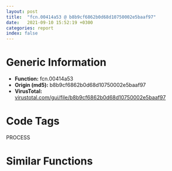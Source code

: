```yaml
---
layout: post
title:  "fcn.00414a53 @ b8b9cf6862b0d68d10750002e5baaf97"
date:   2021-09-10 15:52:19 +0300
categories: report
index: false
---
```


# Generic Information
- **Function:** fcn.00414a53
- **Origin (md5):** b8b9cf6862b0d68d10750002e5baaf97
- **VirusTotal:** [virustotal.com/gui/file/b8b9cf6862b0d68d10750002e5baaf97][virustotal_ref]

# Code Tags
<span class="tag" id="PROCESS">PROCESS</span>


# Similar Functions
<script type="text/javascript" src="https://www.gstatic.com/charts/loader.js"></script>
<script type="text/javascript">

    google.charts.load('current', {'packages':['corechart']});
    google.charts.setOnLoadCallback(drawChart);

    function drawChart() {
    var data = new google.visualization.DataTable();
        data.addColumn('number', 'X');
        data.addColumn('number', 'Y');
        data.addColumn({type: 'string', role: 'tooltip', 'p': {'html': true}});
        data.addColumn({'type': 'string', 'role': 'style'});
        
        data.addRows([
    [-154.35105895996094, 49.75220489501953, '<b><a href="/report/fcn.00414a53@b8b9cf6862b0d68d10750002e5baaf97">fcn.00414a53</a><br>@b8b9cf6862b0d68d10750002e5baaf97</b><br><br>mov edi edi<br>push esi<br>push 1<br>mov esi 0xc0000417<br>push esi<br>push 2<br>call fcn.0041492a<br>add esp 0xc<br>push esi<br>call dword[sym.imp.KERNEL32.dll_GetCurrentProcess]<br>push eax<br>call dword[sym.imp.KERNEL32.dll_TerminateProcess]<br>pop esi<br>ret<br>', 'point { fill-color: #e0440e; }'],
[-167.54554748535156, 19.262001037597656, '<b><a href="/report/fcn.00414a53@3d7f25d788af3e7f7707a736ac852465">fcn.00414a53</a><br>@3d7f25d788af3e7f7707a736ac852465</b><br><br>mov edi edi<br>push esi<br>push 1<br>mov esi 0xc0000417<br>push esi<br>push 2<br>call fcn.0041492a<br>add esp 0xc<br>push esi<br>call dword[sym.imp.KERNEL32.dll_GetCurrentProcess]<br>push eax<br>call dword[sym.imp.KERNEL32.dll_TerminateProcess]<br>pop esi<br>ret<br>', 'null'],
[-146.4866180419922, 82.04869079589844, '<b><a href="/report/fcn.004fa009@e2ba7f10eb234338a49853c34d7d9c56">fcn.004fa009</a><br>@e2ba7f10eb234338a49853c34d7d9c56</b><br><br>mov edi edi<br>push esi<br>push 1<br>mov esi 0xc0000417<br>push esi<br>push 2<br>call fcn.004f9ee0<br>add esp 0xc<br>push esi<br>call dword[sym.imp.KERNEL32.dll_GetCurrentProcess]<br>push eax<br>call dword[sym.imp.KERNEL32.dll_TerminateProcess]<br>pop esi<br>ret<br>', 'null'],
[-215.02029418945312, 69.18423461914062, '<b><a href="/report/fcn.00414a53@44a756939733df3681808b122b91651f">fcn.00414a53</a><br>@44a756939733df3681808b122b91651f</b><br><br>mov edi edi<br>push esi<br>push 1<br>mov esi 0xc0000417<br>push esi<br>push 2<br>call fcn.0041492a<br>add esp 0xc<br>push esi<br>call dword[sym.imp.KERNEL32.dll_GetCurrentProcess]<br>push eax<br>call dword[sym.imp.KERNEL32.dll_TerminateProcess]<br>pop esi<br>ret<br>', 'null'],
[-228.06700134277344, 39.209197998046875, '<b><a href="/report/fcn.00414a53@3aa98225e51cbcae2d334c8b6b4ed9fd">fcn.00414a53</a><br>@3aa98225e51cbcae2d334c8b6b4ed9fd</b><br><br>mov edi edi<br>push esi<br>push 1<br>mov esi 0xc0000417<br>push esi<br>push 2<br>call fcn.0041492a<br>add esp 0xc<br>push esi<br>call dword[sym.imp.KERNEL32.dll_GetCurrentProcess]<br>push eax<br>call dword[sym.imp.KERNEL32.dll_TerminateProcess]<br>pop esi<br>ret<br>', 'null'],
[-203.27996826171875, 13.829113960266113, '<b><a href="/report/fcn.004413ca@418e0921f3a9bd4f5bc0dcc59623b5a1">fcn.004413ca</a><br>@418e0921f3a9bd4f5bc0dcc59623b5a1</b><br><br>mov edi edi<br>push esi<br>push 1<br>mov esi 0xc0000417<br>push esi<br>push 2<br>call fcn.004412a1<br>add esp 0xc<br>push esi<br>call dword[sym.imp.KERNEL32.dll_GetCurrentProcess]<br>push eax<br>call dword[sym.imp.KERNEL32.dll_TerminateProcess]<br>pop esi<br>ret<br>', 'null'],
[-173.1213836669922, 106.82170867919922, '<b><a href="/report/fcn.00490e1e@4fe6510221c33bf023f6abed461fc13f">fcn.00490e1e</a><br>@4fe6510221c33bf023f6abed461fc13f</b><br><br>mov edi edi<br>push esi<br>push 1<br>mov esi 0xc0000417<br>push esi<br>push 2<br>call fcn.00490cf5<br>add esp 0xc<br>push esi<br>call dword[sym.imp.KERNEL32.dll_GetCurrentProcess]<br>push eax<br>call dword[sym.imp.KERNEL32.dll_TerminateProcess]<br>pop esi<br>ret<br>', 'null'],
[-190.77049255371094, 45.301239013671875, '<b><a href="/report/fcn.00414a53@9571c7458fae91969aaed3955e433f49">fcn.00414a53</a><br>@9571c7458fae91969aaed3955e433f49</b><br><br>mov edi edi<br>push esi<br>push 1<br>mov esi 0xc0000417<br>push esi<br>push 2<br>call fcn.0041492a<br>add esp 0xc<br>push esi<br>call dword[sym.imp.KERNEL32.dll_GetCurrentProcess]<br>push eax<br>call dword[sym.imp.KERNEL32.dll_TerminateProcess]<br>pop esi<br>ret<br>', 'null'],
[-181.09803771972656, 74.21726989746094, '<b><a href="/report/fcn.005b1f2c@b38ce64a273c3fc98fc78af14b8bdcc0">fcn.005b1f2c</a><br>@b38ce64a273c3fc98fc78af14b8bdcc0</b><br><br>mov edi edi<br>push esi<br>push 1<br>mov esi 0xc0000417<br>push esi<br>push 2<br>call fcn.005b1e03<br>add esp 0xc<br>push esi<br>call dword[sym.imp.KERNEL32.dll_GetCurrentProcess]<br>push eax<br>call dword[sym.imp.KERNEL32.dll_TerminateProcess]<br>pop esi<br>ret<br>', 'null'],
[-208.2589111328125, 101.0101547241211, '<b><a href="/report/fcn.00415743@20a93604f17ee6f3c2aa7b1f7a497fcf">fcn.00415743</a><br>@20a93604f17ee6f3c2aa7b1f7a497fcf</b><br><br>mov edi edi<br>push esi<br>push 1<br>mov esi 0xc0000417<br>push esi<br>push 2<br>call fcn.0041561a<br>add esp 0xc<br>push esi<br>call dword[sym.imp.KERNEL32.dll_GetCurrentProcess]<br>push eax<br>call dword[sym.imp.KERNEL32.dll_TerminateProcess]<br>pop esi<br>ret<br>', 'null'],
[-261.893798828125, 82.42049407958984, '<b><a href="/report/fcn.640e5ac0@07e4412910bcf0f5969ef64c44eecb2d">fcn.640e5ac0</a><br>@07e4412910bcf0f5969ef64c44eecb2d</b><br><br>push esi<br>push edi<br>push 0<br>call dword[sym.imp.WS2_32.dll_WSASetLastError]<br>mov edi dword[esp+0xc]<br>push 0<br>push dword[esp+0x18]<br>push dword[esp+0x18]<br>push dword[edi+0x1c]<br>call dword[sym.imp.WS2_32.dll_send]<br>push 0xf<br>push edi<br>mov esi eax<br>call fcn.640d32a0<br>add esp 8<br>test esi esi<br>jg 0x640e5b17<br>je 0x640e5af9<br>cmp esi 0xffffffff<br>jne 0x640e5b17<br>call dword[sym.imp.WS2_32.dll_WSAGetLastError]<br>push eax<br>call fcn.640e5d10<br>add esp 4<br>test eax eax<br>je 0x640e5b17<br>push 0xa<br>push edi<br>call fcn.640d39a0<br>add esp 8<br>pop edi<br>mov eax esi<br>pop esi<br>ret<br>', 'null'],
[195.103515625, -46.51591873168945, '<b><a href="/report/fcn.00438656@c2f40b3bc10e39d3d975422ee4d09bab">fcn.00438656</a><br>@c2f40b3bc10e39d3d975422ee4d09bab</b><br><br>push 0x17<br>call sub.KERNEL32.dll_IsProcessorFeaturePresent<br>test eax eax<br>je 0x438666<br>push 5<br>pop ecx<br>int 0x29<br>push esi<br>push 1<br>mov esi 0xc0000417<br>push esi<br>push 2<br>call fcn.0043845f<br>add esp 0xc<br>push esi<br>call dword[sym.imp.KERNEL32.dll_GetCurrentProcess]<br>push eax<br>call dword[sym.imp.KERNEL32.dll_TerminateProcess]<br>pop esi<br>ret<br>', 'null'],
[160.297607421875, -57.650901794433594, '<b><a href="/report/fcn.00404421@70e9569a63e2c5481707e2ba7c663021">fcn.00404421</a><br>@70e9569a63e2c5481707e2ba7c663021</b><br><br>push 0x17<br>call sub.KERNEL32.dll_IsProcessorFeaturePresent<br>test eax eax<br>je 0x404431<br>push 5<br>pop ecx<br>int 0x29<br>push esi<br>push 1<br>mov esi 0xc0000417<br>push esi<br>push 2<br>call fcn.00404247<br>add esp 0xc<br>push esi<br>call dword[sym.imp.KERNEL32.dll_GetCurrentProcess]<br>push eax<br>call dword[sym.imp.KERNEL32.dll_TerminateProcess]<br>pop esi<br>ret<br>', 'null'],
[141.50485229492188, -26.979148864746094, '<b><a href="/report/fcn.00438656@8d996434378dbdbb47e86342be5446c7">fcn.00438656</a><br>@8d996434378dbdbb47e86342be5446c7</b><br><br>push 0x17<br>call sub.KERNEL32.dll_IsProcessorFeaturePresent<br>test eax eax<br>je 0x438666<br>push 5<br>pop ecx<br>int 0x29<br>push esi<br>push 1<br>mov esi 0xc0000417<br>push esi<br>push 2<br>call fcn.0043845f<br>add esp 0xc<br>push esi<br>call dword[sym.imp.KERNEL32.dll_GetCurrentProcess]<br>push eax<br>call dword[sym.imp.KERNEL32.dll_TerminateProcess]<br>pop esi<br>ret<br>', 'null'],
[187.36566162109375, -79.55516052246094, '<b><a href="/report/fcn.0041d60e@d32515577b2cd57bf3dd6c5e3c37e219">fcn.0041d60e</a><br>@d32515577b2cd57bf3dd6c5e3c37e219</b><br><br>push 0x17<br>call sub.KERNEL32.dll_IsProcessorFeaturePresent<br>test eax eax<br>je 0x41d61e<br>push 5<br>pop ecx<br>int 0x29<br>push esi<br>push 1<br>mov esi 0xc0000417<br>push esi<br>push 2<br>call fcn.0041d417<br>add esp 0xc<br>push esi<br>call dword[sym.imp.KERNEL32.dll_GetCurrentProcess]<br>push eax<br>call dword[sym.imp.KERNEL32.dll_TerminateProcess]<br>pop esi<br>ret<br>', 'null'],
[173.297607421875, -22.945871353149414, '<b><a href="/report/fcn.0040448e@48311276b3cd8adebcd777f7aad326b2">fcn.0040448e</a><br>@48311276b3cd8adebcd777f7aad326b2</b><br><br>push 0x17<br>call sub.KERNEL32.dll_IsProcessorFeaturePresent<br>test eax eax<br>je 0x40449e<br>push 5<br>pop ecx<br>int 0x29<br>push esi<br>push 1<br>mov esi 0xc0000417<br>push esi<br>push 2<br>call fcn.00404297<br>add esp 0xc<br>push esi<br>call dword[sym.imp.KERNEL32.dll_GetCurrentProcess]<br>push eax<br>call dword[sym.imp.KERNEL32.dll_TerminateProcess]<br>pop esi<br>ret<br>', 'null'],
[222.33306884765625, -66.22016143798828, '<b><a href="/report/fcn.00558d5e@9c2b894b84f59672d8be2e984066f76f">fcn.00558d5e</a><br>@9c2b894b84f59672d8be2e984066f76f</b><br><br>push 0x17<br>call sub.KERNEL32.dll_IsProcessorFeaturePresent<br>test eax eax<br>je 0x558d6e<br>push 5<br>pop ecx<br>int 0x29<br>push esi<br>push 1<br>mov esi 0xc0000417<br>push esi<br>push 2<br>call fcn.00558b67<br>add esp 0xc<br>push esi<br>call dword[sym.imp.KERNEL32.dll_GetCurrentProcess]<br>push eax<br>call dword[sym.imp.KERNEL32.dll_TerminateProcess]<br>pop esi<br>ret<br>', 'null'],
[232.1598663330078, -32.53262710571289, '<b><a href="/report/fcn.0040ccae@0b073c89b077a27e3496540be7574e33">fcn.0040ccae</a><br>@0b073c89b077a27e3496540be7574e33</b><br><br>push 0x17<br>call sub.KERNEL32.dll_IsProcessorFeaturePresent<br>test eax eax<br>je 0x40ccbe<br>push 5<br>pop ecx<br>int 0x29<br>push esi<br>push 1<br>mov esi 0xc0000417<br>push esi<br>push 2<br>call fcn.0040cab7<br>add esp 0xc<br>push esi<br>call dword[sym.imp.KERNEL32.dll_GetCurrentProcess]<br>push eax<br>call dword[sym.imp.KERNEL32.dll_TerminateProcess]<br>pop esi<br>ret<br>', 'null'],
[203.2879180908203, -15.153166770935059, '<b><a href="/report/fcn.0040c86a@d59f9c4f445b9f980173dec064f55091">fcn.0040c86a</a><br>@d59f9c4f445b9f980173dec064f55091</b><br><br>push 0x17<br>call sub.KERNEL32.dll_IsProcessorFeaturePresent<br>test eax eax<br>je 0x40c87a<br>push 5<br>pop ecx<br>int 0x29<br>push esi<br>push 1<br>mov esi 0xc0000417<br>push esi<br>push 2<br>call fcn.0040c673<br>add esp 0xc<br>push esi<br>call dword[sym.imp.KERNEL32.dll_GetCurrentProcess]<br>push eax<br>call dword[sym.imp.KERNEL32.dll_TerminateProcess]<br>pop esi<br>ret<br>', 'null'],
[-92.18099975585938, -17.663299560546875, '<b><a href="/report/entry0@59b1876779e3211327c1a96e7e2c12c4">entry0</a><br>@59b1876779e3211327c1a96e7e2c12c4</b><br><br>sub esp 0x2d4<br>push ebx<br>push ebp<br>push esi<br>push edi<br>push 0x20<br>xor ebp ebp<br>pop esi<br>mov dword[esp+0x18] ebp<br>mov dword[esp+0x10] 0x409268<br>mov dword[esp+0x14] ebp<br>call dword[sym.imp.COMCTL32.dll_InitCommonControls]<br>push 0x8001<br>call dword[sym.imp.KERNEL32.dll_SetErrorMode]<br>push ebp<br>call dword[sym.imp.ole32.dll_OleInitialize]<br>push 8<br>mov dword[0x472eb8] eax<br>call fcn.004062fc<br>push ebp<br>push 0x2b4<br>mov dword[0x472dd0] eax<br>lea eax [esp+0x38]<br>push eax<br>push ebp<br>push 0x409264<br>call dword[sym.imp.SHELL32.dll_SHGetFileInfoW]<br>push str.NSIS_Error<br>push 0x46adc0<br>call fcn.00406009<br>call dword[sym.imp.KERNEL32.dll_GetCommandLineW]<br>push eax<br>mov edi 0x4c30a0<br>push edi<br>call fcn.00406009<br>push ebp<br>call dword[sym.imp.KERNEL32.dll_GetModuleHandleW]<br>cmp word[0x4c30a0] 0x22<br>mov dword[0x472dd8] eax<br>mov eax edi<br>jne 0x403923<br>push 0x22<br>pop esi<br>mov eax 0x4c30a2<br>push esi<br>push eax<br>call fcn.00405d06<br>push eax<br>call dword[sym.imp.USER32.dll_CharNextW]<br>mov esi eax<br>mov dword[esp+0x1c] esi<br>jmp 0x4039ca<br>push 0x20<br>pop ebx<br>cmp ax bx<br>jne 0x40394c<br>add esi 2<br>cmp word[esi] bx<br>je 0x403944<br>cmp word[esi] 0x22<br>jne 0x403958<br>push 0x22<br>add esi 2<br>pop ebx<br>cmp word[esi] 0x2f<br>jne 0x4039b8<br>add esi 2<br>cmp word[esi] 0x53<br>jne 0x40397a<br>movzx eax word[esi+2]<br>cmp eax 0x20<br>je 0x403975<br>cmp ax bp<br>jne 0x40397a<br>or dword[esp+0x14] 2<br>push 4<br>push str.NCRC<br>push esi<br>call fcn.00403800<br>add esp 0xc<br>test eax eax<br>jne 0x4039a1<br>movzx eax word[esi+8]<br>cmp eax 0x20<br>je 0x40399c<br>cmp ax bp<br>jne 0x4039a1<br>or dword[esp+0x14] 4<br>push 4<br>lea eax [esi-4]<br>push str.__D<br>push eax<br>call fcn.00403800<br>add esp 0xc<br>test eax eax<br>je 0x4039d8<br>push ebx<br>push esi<br>call fcn.00405d06<br>mov esi eax<br>cmp word[esi] 0x22<br>jne 0x4039ca<br>add esi 2<br>movzx eax word[esi]<br>cmp ax bp<br>jne 0x40393c<br>jmp 0x4039f5<br>push 8<br>lea eax [esi-4]<br>push ebp<br>push eax<br>call fcn.00407d6e<br>add esp 0xc<br>add esi 4<br>push esi<br>push 0x4c70a8<br>call fcn.00406009<br>mov ebx 0x4d70c8<br>push ebx<br>push 0x2004<br>call dword[sym.imp.KERNEL32.dll_GetTempPathW]<br>call fcn.004037cc<br>test eax eax<br>jne 0x403a33<br>push 0x1fff<br>push ebx<br>call dword[sym.imp.KERNEL32.dll_GetWindowsDirectoryW]<br>push str.Temp<br>push ebx<br>call sub.KERNEL32.dll_lstrcatW<br>call fcn.004037cc<br>test eax eax<br>je 0x403acc<br>push 0x4d30c0<br>call dword[sym.imp.KERNEL32.dll_DeleteFileW]<br>push dword[esp+0x14]<br>call fcn.00403587<br>mov dword[esp+0x10] eax<br>cmp eax ebp<br>jne 0x403acc<br>cmp dword[0x472e24] ebp<br>je 0x403ab5<br>push ebp<br>push edi<br>call fcn.00405d06<br>mov esi eax<br>jmp 0x403a79<br>push 4<br>push str.___<br>push esi<br>call fcn.00403800<br>add esp 0xc<br>test eax eax<br>je 0x403a7d<br>sub esi 2<br>cmp esi edi<br>jae 0x403a62<br>mov dword[esp+0x10] str.Error_launching_installer<br>cmp esi edi<br>jb 0x403af7<br>xor eax eax<br>mov word[esi] ax<br>add esi 8<br>push esi<br>call fcn.0040677e<br>test eax eax<br>je 0x403acc<br>push esi<br>push 0x4c70a8<br>call fcn.00406009<br>push esi<br>push 0x4cb0b0<br>call fcn.00406009<br>mov dword[esp+0x10] ebp<br>or dword[0x472eac] 0xffffffff<br>call fcn.0040592c<br>push 1<br>mov dword[esp+0x1c] eax<br>call fcn.004060e7<br>call fcn.00403859<br>call dword[sym.imp.ole32.dll_OleUninitialize]<br>cmp dword[esp+0x10] ebp<br>je 0x403bce<br>push 0x200010<br>push dword[esp+0x14]<br>call fcn.00405ca0<br>push 2<br>call dword[sym.imp.KERNEL32.dll_ExitProcess]<br>push 0x409208<br>push ebx<br>call sub.KERNEL32.dll_lstrcatW<br>mov esi 0x4cf0b8<br>push esi<br>push ebx<br>call dword[sym.imp.KERNEL32.dll_lstrcmpiW]<br>test eax eax<br>je 0x403acc<br>push ebp<br>push ebx<br>call dword[sym.imp.KERNEL32.dll_CreateDirectoryW]<br>push ebx<br>call dword[sym.imp.KERNEL32.dll_SetCurrentDirectoryW]<br>cmp word[0x4c70a8] bp<br>jne 0x403b36<br>push esi<br>push 0x4c70a8<br>call fcn.00406009<br>push dword[esp+0x1c]<br>push section..ndata<br>call fcn.00406009<br>push 0x409204<br>push 0x477008<br>call fcn.00406009<br>push 0x1a<br>pop edi<br>mov esi 0x4331e8<br>mov eax dword[0x472ddc]<br>push dword[eax+0x120]<br>push esi<br>call fcn.00406805<br>push esi<br>call dword[sym.imp.KERNEL32.dll_DeleteFileW]<br>cmp dword[esp+0x10] ebp<br>je 0x403bb8<br>push 1<br>push esi<br>push 0x4df0d8<br>call dword[sym.imp.KERNEL32.dll_CopyFileW]<br>test eax eax<br>je 0x403bb8<br>push ebp<br>push esi<br>call fcn.00406c68<br>mov eax dword[0x472ddc]<br>push dword[eax+0x124]<br>push esi<br>call fcn.00406805<br>push esi<br>call fcn.00405c3f<br>cmp eax ebp<br>je 0x403bb8<br>push eax<br>call dword[sym.imp.KERNEL32.dll_CloseHandle]<br>mov dword[esp+0x10] ebp<br>inc word[0x477008]<br>dec edi<br>jne 0x403b5b<br>push ebp<br>push ebx<br>call fcn.00406c68<br>jmp 0x403acc<br>cmp dword[0x472e94] ebp<br>je 0x403c51<br>push 3<br>call fcn.004062fc<br>push 4<br>mov ebx eax<br>call fcn.004062fc<br>push 5<br>mov esi eax<br>call fcn.004062fc<br>mov edi eax<br>cmp ebx ebp<br>je 0x403c3d<br>cmp esi ebp<br>je 0x403c3d<br>cmp edi ebp<br>je 0x403c3d<br>lea eax [esp+0x1c]<br>push eax<br>push 0x28<br>call dword[sym.imp.KERNEL32.dll_GetCurrentProcess]<br>push eax<br>call ebx<br>test eax eax<br>je 0x403c3d<br>lea eax [esp+0x24]<br>push eax<br>push str.SeShutdownPrivilege<br>push ebp<br>call esi<br>push ebp<br>push ebp<br>push ebp<br>lea eax [esp+0x2c]<br>push eax<br>push ebp<br>push dword[esp+0x30]<br>mov dword[esp+0x38] 1<br>mov dword[esp+0x44] 2<br>call edi<br>push ebp<br>push 2<br>call dword[sym.imp.USER32.dll_ExitWindowsEx]<br>test eax eax<br>jne 0x403c51<br>push 9<br>call fcn.0040141d<br>mov eax dword[0x472eac]<br>cmp eax 0xffffffff<br>je 0x403c5f<br>mov dword[esp+0x18] eax<br>push dword[esp+0x18]<br>jmp 0x403af1<br>', 'null'],
[-72.49952697753906, -27.86161231994629, '<b><a href="/report/entry0@e7f0482c425f7bc9cd320f60c1cfa28c">entry0</a><br>@e7f0482c425f7bc9cd320f60c1cfa28c</b><br><br>sub esp 0x2d4<br>push ebx<br>push ebp<br>push esi<br>push edi<br>push 0x20<br>xor ebp ebp<br>pop esi<br>mov dword[esp+0x18] ebp<br>mov dword[esp+0x10] 0x409268<br>mov dword[esp+0x14] ebp<br>call dword[sym.imp.COMCTL32.dll_InitCommonControls]<br>push 0x8001<br>call dword[sym.imp.KERNEL32.dll_SetErrorMode]<br>push ebp<br>call dword[sym.imp.ole32.dll_OleInitialize]<br>push 8<br>mov dword[0x472eb8] eax<br>call fcn.004062fc<br>push ebp<br>push 0x2b4<br>mov dword[0x472dd0] eax<br>lea eax [esp+0x38]<br>push eax<br>push ebp<br>push 0x409264<br>call dword[sym.imp.SHELL32.dll_SHGetFileInfoW]<br>push str.NSIS_Error<br>push 0x46adc0<br>call fcn.00406009<br>call dword[sym.imp.KERNEL32.dll_GetCommandLineW]<br>push eax<br>mov edi 0x4c30a0<br>push edi<br>call fcn.00406009<br>push ebp<br>call dword[sym.imp.KERNEL32.dll_GetModuleHandleW]<br>cmp word[0x4c30a0] 0x22<br>mov dword[0x472dd8] eax<br>mov eax edi<br>jne 0x403923<br>push 0x22<br>pop esi<br>mov eax 0x4c30a2<br>push esi<br>push eax<br>call fcn.00405d06<br>push eax<br>call dword[sym.imp.USER32.dll_CharNextW]<br>mov esi eax<br>mov dword[esp+0x1c] esi<br>jmp 0x4039ca<br>push 0x20<br>pop ebx<br>cmp ax bx<br>jne 0x40394c<br>add esi 2<br>cmp word[esi] bx<br>je 0x403944<br>cmp word[esi] 0x22<br>jne 0x403958<br>push 0x22<br>add esi 2<br>pop ebx<br>cmp word[esi] 0x2f<br>jne 0x4039b8<br>add esi 2<br>cmp word[esi] 0x53<br>jne 0x40397a<br>movzx eax word[esi+2]<br>cmp eax 0x20<br>je 0x403975<br>cmp ax bp<br>jne 0x40397a<br>or dword[esp+0x14] 2<br>push 4<br>push str.NCRC<br>push esi<br>call fcn.00403800<br>add esp 0xc<br>test eax eax<br>jne 0x4039a1<br>movzx eax word[esi+8]<br>cmp eax 0x20<br>je 0x40399c<br>cmp ax bp<br>jne 0x4039a1<br>or dword[esp+0x14] 4<br>push 4<br>lea eax [esi-4]<br>push str.__D<br>push eax<br>call fcn.00403800<br>add esp 0xc<br>test eax eax<br>je 0x4039d8<br>push ebx<br>push esi<br>call fcn.00405d06<br>mov esi eax<br>cmp word[esi] 0x22<br>jne 0x4039ca<br>add esi 2<br>movzx eax word[esi]<br>cmp ax bp<br>jne 0x40393c<br>jmp 0x4039f5<br>push 8<br>lea eax [esi-4]<br>push ebp<br>push eax<br>call fcn.00407d6e<br>add esp 0xc<br>add esi 4<br>push esi<br>push 0x4c70a8<br>call fcn.00406009<br>mov ebx 0x4d70c8<br>push ebx<br>push 0x2004<br>call dword[sym.imp.KERNEL32.dll_GetTempPathW]<br>call fcn.004037cc<br>test eax eax<br>jne 0x403a33<br>push 0x1fff<br>push ebx<br>call dword[sym.imp.KERNEL32.dll_GetWindowsDirectoryW]<br>push str.Temp<br>push ebx<br>call sub.KERNEL32.dll_lstrcatW<br>call fcn.004037cc<br>test eax eax<br>je 0x403acc<br>push 0x4d30c0<br>call dword[sym.imp.KERNEL32.dll_DeleteFileW]<br>push dword[esp+0x14]<br>call fcn.00403587<br>mov dword[esp+0x10] eax<br>cmp eax ebp<br>jne 0x403acc<br>cmp dword[0x472e24] ebp<br>je 0x403ab5<br>push ebp<br>push edi<br>call fcn.00405d06<br>mov esi eax<br>jmp 0x403a79<br>push 4<br>push str.___<br>push esi<br>call fcn.00403800<br>add esp 0xc<br>test eax eax<br>je 0x403a7d<br>sub esi 2<br>cmp esi edi<br>jae 0x403a62<br>mov dword[esp+0x10] str.Error_launching_installer<br>cmp esi edi<br>jb 0x403af7<br>xor eax eax<br>mov word[esi] ax<br>add esi 8<br>push esi<br>call fcn.0040677e<br>test eax eax<br>je 0x403acc<br>push esi<br>push 0x4c70a8<br>call fcn.00406009<br>push esi<br>push 0x4cb0b0<br>call fcn.00406009<br>mov dword[esp+0x10] ebp<br>or dword[0x472eac] 0xffffffff<br>call fcn.0040592c<br>push 1<br>mov dword[esp+0x1c] eax<br>call fcn.004060e7<br>call fcn.00403859<br>call dword[sym.imp.ole32.dll_OleUninitialize]<br>cmp dword[esp+0x10] ebp<br>je 0x403bce<br>push 0x200010<br>push dword[esp+0x14]<br>call fcn.00405ca0<br>push 2<br>call dword[sym.imp.KERNEL32.dll_ExitProcess]<br>push 0x409208<br>push ebx<br>call sub.KERNEL32.dll_lstrcatW<br>mov esi 0x4cf0b8<br>push esi<br>push ebx<br>call dword[sym.imp.KERNEL32.dll_lstrcmpiW]<br>test eax eax<br>je 0x403acc<br>push ebp<br>push ebx<br>call dword[sym.imp.KERNEL32.dll_CreateDirectoryW]<br>push ebx<br>call dword[sym.imp.KERNEL32.dll_SetCurrentDirectoryW]<br>cmp word[0x4c70a8] bp<br>jne 0x403b36<br>push esi<br>push 0x4c70a8<br>call fcn.00406009<br>push dword[esp+0x1c]<br>push section..ndata<br>call fcn.00406009<br>push 0x409204<br>push 0x477008<br>call fcn.00406009<br>push 0x1a<br>pop edi<br>mov esi 0x4331e8<br>mov eax dword[0x472ddc]<br>push dword[eax+0x120]<br>push esi<br>call fcn.00406805<br>push esi<br>call dword[sym.imp.KERNEL32.dll_DeleteFileW]<br>cmp dword[esp+0x10] ebp<br>je 0x403bb8<br>push 1<br>push esi<br>push 0x4df0d8<br>call dword[sym.imp.KERNEL32.dll_CopyFileW]<br>test eax eax<br>je 0x403bb8<br>push ebp<br>push esi<br>call fcn.00406c68<br>mov eax dword[0x472ddc]<br>push dword[eax+0x124]<br>push esi<br>call fcn.00406805<br>push esi<br>call fcn.00405c3f<br>cmp eax ebp<br>je 0x403bb8<br>push eax<br>call dword[sym.imp.KERNEL32.dll_CloseHandle]<br>mov dword[esp+0x10] ebp<br>inc word[0x477008]<br>dec edi<br>jne 0x403b5b<br>push ebp<br>push ebx<br>call fcn.00406c68<br>jmp 0x403acc<br>cmp dword[0x472e94] ebp<br>je 0x403c51<br>push 3<br>call fcn.004062fc<br>push 4<br>mov ebx eax<br>call fcn.004062fc<br>push 5<br>mov esi eax<br>call fcn.004062fc<br>mov edi eax<br>cmp ebx ebp<br>je 0x403c3d<br>cmp esi ebp<br>je 0x403c3d<br>cmp edi ebp<br>je 0x403c3d<br>lea eax [esp+0x1c]<br>push eax<br>push 0x28<br>call dword[sym.imp.KERNEL32.dll_GetCurrentProcess]<br>push eax<br>call ebx<br>test eax eax<br>je 0x403c3d<br>lea eax [esp+0x24]<br>push eax<br>push str.SeShutdownPrivilege<br>push ebp<br>call esi<br>push ebp<br>push ebp<br>push ebp<br>lea eax [esp+0x2c]<br>push eax<br>push ebp<br>push dword[esp+0x30]<br>mov dword[esp+0x38] 1<br>mov dword[esp+0x44] 2<br>call edi<br>push ebp<br>push 2<br>call dword[sym.imp.USER32.dll_ExitWindowsEx]<br>test eax eax<br>jne 0x403c51<br>push 9<br>call fcn.0040141d<br>mov eax dword[0x472eac]<br>cmp eax 0xffffffff<br>je 0x403c5f<br>mov dword[esp+0x18] eax<br>push dword[esp+0x18]<br>jmp 0x403af1<br>', 'null'],
[22.723434448242188, 158.17190551757812, '<b><a href="/report/fcn.00406365@59b1876779e3211327c1a96e7e2c12c4">fcn.00406365</a><br>@59b1876779e3211327c1a96e7e2c12c4</b><br><br>push ebx<br>push esi<br>push edi<br>mov esi 0x2004<br>push esi<br>push 0x40<br>call dword[sym.imp.KERNEL32.dll_GlobalAlloc]<br>xor edi edi<br>push edi<br>push edi<br>push esi<br>mov ebx eax<br>push ebx<br>push 0xffffffffffffffff<br>push dword[esp+0x28]<br>push edi<br>push edi<br>call dword[sym.imp.KERNEL32.dll_WideCharToMultiByte]<br>test eax eax<br>je 0x40639d<br>push ebx<br>push dword[esp+0x14]<br>call dword[sym.imp.KERNEL32.dll_GetProcAddress]<br>mov edi eax<br>push ebx<br>call dword[sym.imp.KERNEL32.dll_GlobalFree]<br>mov eax edi<br>pop edi<br>pop esi<br>pop ebx<br>ret 8<br>', 'null'],
[1.3449409008026123, 141.49606323242188, '<b><a href="/report/fcn.00406365@e7f0482c425f7bc9cd320f60c1cfa28c">fcn.00406365</a><br>@e7f0482c425f7bc9cd320f60c1cfa28c</b><br><br>push ebx<br>push esi<br>push edi<br>mov esi 0x2004<br>push esi<br>push 0x40<br>call dword[sym.imp.KERNEL32.dll_GlobalAlloc]<br>xor edi edi<br>push edi<br>push edi<br>push esi<br>mov ebx eax<br>push ebx<br>push 0xffffffffffffffff<br>push dword[esp+0x28]<br>push edi<br>push edi<br>call dword[sym.imp.KERNEL32.dll_WideCharToMultiByte]<br>test eax eax<br>je 0x40639d<br>push ebx<br>push dword[esp+0x14]<br>call dword[sym.imp.KERNEL32.dll_GetProcAddress]<br>mov edi eax<br>push ebx<br>call dword[sym.imp.KERNEL32.dll_GlobalFree]<br>mov eax edi<br>pop edi<br>pop esi<br>pop ebx<br>ret 8<br>', 'null'],
[26.66096305847168, 131.3306884765625, '<b><a href="/report/fcn.004064ec@6c8b5339bada4cbd03f0f446da640707">fcn.004064ec</a><br>@6c8b5339bada4cbd03f0f446da640707</b><br><br>push ebx<br>push esi<br>push edi<br>mov esi 0x2004<br>push esi<br>push 0x40<br>call dword[sym.imp.KERNEL32.dll_GlobalAlloc]<br>xor edi edi<br>push edi<br>push edi<br>push esi<br>mov ebx eax<br>push ebx<br>push 0xffffffffffffffff<br>push dword[esp+0x28]<br>push edi<br>push edi<br>call dword[sym.imp.KERNEL32.dll_WideCharToMultiByte]<br>test eax eax<br>je 0x406524<br>push ebx<br>push dword[esp+0x14]<br>call dword[sym.imp.KERNEL32.dll_GetProcAddress]<br>mov edi eax<br>push ebx<br>call dword[sym.imp.KERNEL32.dll_GlobalFree]<br>mov eax edi<br>pop edi<br>pop esi<br>pop ebx<br>ret 8<br>', 'null'],
[-38.10930633544922, 16.763681411743164, '<b><a href="/report/fcn.010044bd@7be42d186738ec1816397d616de2cb9d">fcn.010044bd</a><br>@7be42d186738ec1816397d616de2cb9d</b><br><br>mov edi edi<br>push ebp<br>mov ebp esp<br>push ebx<br>push esi<br>push edi<br>push dword[ebp+8]<br>call dword[sym.imp.KERNEL32.dll_lstrlenA]<br>mov esi eax<br>add esi 0x14<br>push esi<br>push 0x40<br>call dword[sym.imp.KERNEL32.dll_LocalAlloc]<br>mov edi eax<br>xor ebx ebx<br>cmp edi ebx<br>jne 0x1004507<br>push ebx<br>push 0x10<br>push ebx<br>push ebx<br>push 0x4b5<br>push ebx<br>call fcn.01003ebe<br>call fcn.01003aa1<br>mov dword[0x100ba5c] eax<br>xor eax eax<br>pop edi<br>pop esi<br>pop ebx<br>pop ebp<br>ret 4<br>push dword[ebp+8]<br>push edi<br>call dword[sym.imp.KERNEL32.dll_lstrcpyA]<br>push 0x10013e4<br>push esi<br>push edi<br>call fcn.010066cf<br>push ebx<br>push 0x4000080<br>push 1<br>push ebx<br>push ebx<br>push 0x40000000<br>push edi<br>call dword[sym.imp.KERNEL32.dll_CreateFileA]<br>push edi<br>mov esi eax<br>call dword[sym.imp.KERNEL32.dll_LocalFree]<br>cmp esi 0xffffffff<br>je 0x10044f4<br>push esi<br>call dword[sym.imp.KERNEL32.dll_CloseHandle]<br>push dword[ebp+8]<br>call dword[sym.imp.KERNEL32.dll_GetFileAttributesA]<br>cmp eax 0xffffffff<br>je 0x10044f4<br>test al 0x10<br>je 0x10044f4<br>xor eax eax<br>mov dword[0x100ba5c] ebx<br>inc eax<br>jmp 0x1004500<br>', 'null'],
[-10.95676040649414, 45.28648376464844, '<b><a href="/report/fcn.459c291d@284c9c9722cef7520dddfe58806fd72f">fcn.459c291d</a><br>@284c9c9722cef7520dddfe58806fd72f</b><br><br>push ebp<br>xor ebp ebp<br>cmp dword[0x45a6fa50] 3<br>jne 0x459c297d<br>push ebx<br>mov ebx dword[sym.imp.KERNEL32.dll_HeapFree]<br>push edi<br>xor edi edi<br>cmp dword[0x45a6fa38] ebp<br>jle 0x459c296c<br>push esi<br>mov esi dword[0x45a6fa3c]<br>add esi 0x10<br>push 0x8000<br>push ebp<br>push dword[esi-4]<br>call dword[sym.imp.KERNEL32.dll_VirtualFree]<br>push dword[esi]<br>push ebp<br>push dword[0x45a6f6b4]<br>call ebx<br>add esi 0x14<br>inc edi<br>cmp edi dword[0x45a6fa38]<br>jl 0x459c2945<br>pop esi<br>push dword[0x45a6fa3c]<br>push ebp<br>push dword[0x45a6f6b4]<br>call ebx<br>pop edi<br>pop ebx<br>push dword[0x45a6f6b4]<br>call dword[sym.imp.KERNEL32.dll_HeapDestroy]<br>mov dword[0x45a6f6b4] ebp<br>pop ebp<br>ret<br>', 'null'],
[-29.950576782226562, 55.73366165161133, '<b><a href="/report/fcn.1001c4b4@4c3818fdf32d89a09257dbc9d3e142ea">fcn.1001c4b4</a><br>@4c3818fdf32d89a09257dbc9d3e142ea</b><br><br>push ebp<br>xor ebp ebp<br>cmp dword[0x1004feb8] 3<br>jne 0x1001c514<br>push ebx<br>mov ebx dword[sym.imp.KERNEL32.dll_HeapFree]<br>push edi<br>xor edi edi<br>cmp dword[0x1004fea0] ebp<br>jle 0x1001c503<br>push esi<br>mov esi dword[0x1004fea4]<br>add esi 0x10<br>push 0x8000<br>push ebp<br>push dword[esi-4]<br>call dword[sym.imp.KERNEL32.dll_VirtualFree]<br>push dword[esi]<br>push ebp<br>push dword[0x10036480]<br>call ebx<br>add esi 0x14<br>inc edi<br>cmp edi dword[0x1004fea0]<br>jl 0x1001c4dc<br>pop esi<br>push dword[0x1004fea4]<br>push ebp<br>push dword[0x10036480]<br>call ebx<br>pop edi<br>pop ebx<br>push dword[0x10036480]<br>call dword[sym.imp.KERNEL32.dll_HeapDestroy]<br>mov dword[0x10036480] ebp<br>pop ebp<br>ret<br>', 'null'],
[-97.07904052734375, -53.84333419799805, '<b><a href="/report/fcn.005755fa@c60344b51fa39a329b92557d24ff7670">fcn.005755fa</a><br>@c60344b51fa39a329b92557d24ff7670</b><br><br>mov edi edi<br>push ebp<br>mov ebp esp<br>push ecx<br>push esi<br>push edi<br>push dword[0x60f804]<br>call fcn.0057c4cb<br>mov edi eax<br>mov eax dword[ebp+8]<br>xor esi esi<br>pop ecx<br>cmp eax esi<br>jne 0x575637<br>call fcn.00575c5a<br>push 0x16<br>pop edi<br>push esi<br>push esi<br>push esi<br>push esi<br>push esi<br>mov dword[eax] edi<br>call fcn.0057171f<br>add esp 0x14<br>mov eax edi<br>jmp 0x5756fe<br>push ebx<br>mov dword[eax] esi<br>cmp edi esi<br>jne 0x5756dc<br>push str.ADVAPI32.DLL<br>call dword[sym.imp.KERNEL32.dll_LoadLibraryA]<br>mov dword[ebp-4] eax<br>cmp eax esi<br>jne 0x575672<br>call fcn.00575c5a<br>push 0x16<br>pop edi<br>push esi<br>push esi<br>push esi<br>push esi<br>push esi<br>mov dword[eax] edi<br>call fcn.0057171f<br>add esp 0x14<br>mov eax edi<br>jmp 0x5756fd<br>push str.SystemFunction036<br>push eax<br>call dword[sym.imp.KERNEL32.dll_GetProcAddress]<br>mov edi eax<br>cmp edi esi<br>jne 0x5756b3<br>call fcn.00575c5a<br>mov edi dword[sym.imp.KERNEL32.dll_GetLastError]<br>mov ebx eax<br>call edi<br>push eax<br>call fcn.00575c18<br>push esi<br>push esi<br>push esi<br>push esi<br>push esi<br>mov dword[ebx] eax<br>call fcn.0057171f<br>add esp 0x18<br>call edi<br>push eax<br>call fcn.00575c18<br>pop ecx<br>jmp 0x5756fd<br>push edi<br>call fcn.0057c450<br>pop ecx<br>mov esi eax<br>call fcn.0057c4c2<br>push esi<br>push 0x60f804<br>mov ebx eax<br>call dword[sym.imp.KERNEL32.dll_InterlockedExchange]<br>cmp eax ebx<br>je 0x5756dc<br>push dword[ebp-4]<br>call dword[sym.imp.KERNEL32.dll_FreeLibrary]<br>push 4<br>push dword[ebp+8]<br>call edi<br>test eax eax<br>jne 0x5756fb<br>call fcn.00575c5a<br>mov dword[eax] 0xc<br>call fcn.00575c5a<br>mov eax dword[eax]<br>jmp 0x5756fd<br>xor eax eax<br>pop ebx<br>pop edi<br>pop esi<br>leave<br>ret<br>', 'null'],
[228.98851013183594, 11.350258827209473, '<b><a href="/report/fcn.0040c700@9060907d555cecab3519fcbc82318d7e">fcn.0040c700</a><br>@9060907d555cecab3519fcbc82318d7e</b><br><br>push 0x17<br>call dword[sym.imp.KERNEL32.dll_IsProcessorFeaturePresent]<br>test eax eax<br>je 0x40c711<br>push 5<br>pop ecx<br>int 0x29<br>push esi<br>push 1<br>mov esi 0xc0000417<br>push esi<br>push 2<br>call fcn.0040c50e<br>add esp 0xc<br>push esi<br>call dword[sym.imp.KERNEL32.dll_GetCurrentProcess]<br>push eax<br>call dword[sym.imp.KERNEL32.dll_TerminateProcess]<br>pop esi<br>ret<br>', 'null'],
[196.8878173828125, 24.851030349731445, '<b><a href="/report/fcn.0040c700@b9e7701b101639a92238161f00b7471e">fcn.0040c700</a><br>@b9e7701b101639a92238161f00b7471e</b><br><br>push 0x17<br>call dword[sym.imp.KERNEL32.dll_IsProcessorFeaturePresent]<br>test eax eax<br>je 0x40c711<br>push 5<br>pop ecx<br>int 0x29<br>push esi<br>push 1<br>mov esi 0xc0000417<br>push esi<br>push 2<br>call fcn.0040c50e<br>add esp 0xc<br>push esi<br>call dword[sym.imp.KERNEL32.dll_GetCurrentProcess]<br>push eax<br>call dword[sym.imp.KERNEL32.dll_TerminateProcess]<br>pop esi<br>ret<br>', 'null'],
[165.10018920898438, 14.006025314331055, '<b><a href="/report/fcn.0041fcc0@368dd66411b8b6ce2bcd15b0e14af5c0">fcn.0041fcc0</a><br>@368dd66411b8b6ce2bcd15b0e14af5c0</b><br><br>push 0x17<br>call dword[sym.imp.KERNEL32.dll_IsProcessorFeaturePresent]<br>test eax eax<br>je 0x41fcd1<br>push 5<br>pop ecx<br>int 0x29<br>push esi<br>push 1<br>mov esi 0xc0000417<br>push esi<br>push 2<br>call fcn.0041face<br>add esp 0xc<br>push esi<br>call dword[sym.imp.KERNEL32.dll_GetCurrentProcess]<br>push eax<br>call dword[sym.imp.KERNEL32.dll_TerminateProcess]<br>pop esi<br>ret<br>', 'null'],

        ]);

    var options = {
        title: 'Similarity Plot',
        legend: 'none',
        colors: ['#dedbd9', '#e6693e', '#ec8f6e', '#f3b49f', '#f6c7b6'],
        tooltip: {isHtml: true, trigger: 'both'},
        explorer: {
        actions: ["dragToZoom", "rightClickToReset"],
        },
        chartArea: {
        width: '80%',
        height: '80%'
        },
        width: '100%',
        height: '100%'
    };

    var chart = new google.visualization.ScatterChart(document.getElementById('chart_div'));

    chart.draw(data, options);
    }
    
</script>

<div id="chart_div" style="width: 100%px; height: 100%;"></div>

# Disassembled Code
{% highlight nasm %}

mov edi edi
push esi
push 1
mov esi 0xc0000417
push esi
push 2
call fcn.0041492a
add esp 0xc
push esi
call dword[sym.imp.KERNEL32.dll_GetCurrentProcess]
push eax
call dword[sym.imp.KERNEL32.dll_TerminateProcess]
pop esi
ret

{% endhighlight %}

[virustotal_ref]: https://www.virustotal.com/gui/file/b8b9cf6862b0d68d10750002e5baaf97